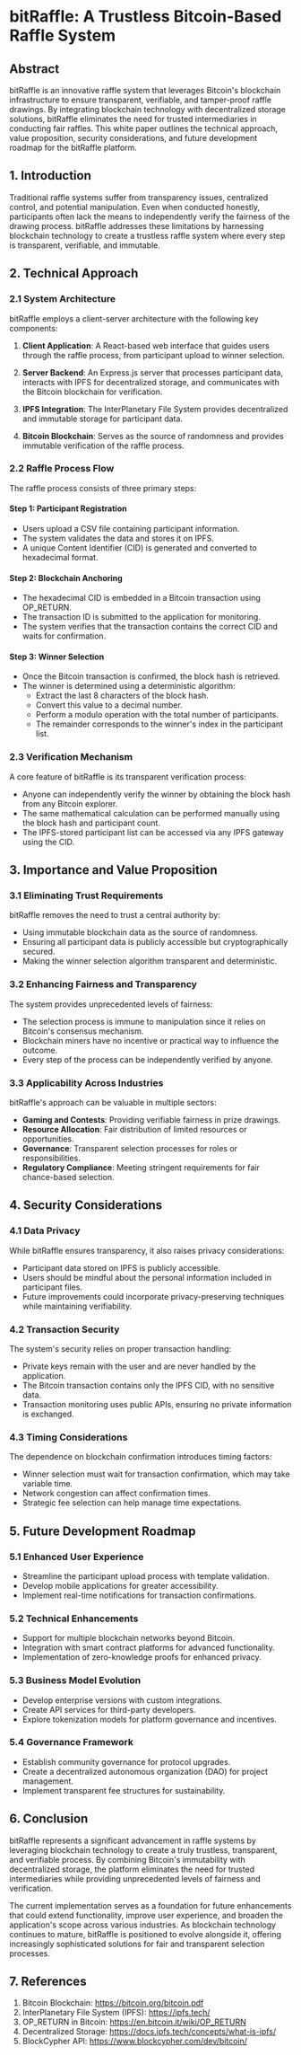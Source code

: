# bitRaffle: A Trustless Bitcoin-Based Raffle System

## Abstract

bitRaffle is an innovative raffle system that leverages Bitcoin's blockchain infrastructure to ensure transparent, verifiable, and tamper-proof raffle drawings. By integrating blockchain technology with decentralized storage solutions, bitRaffle eliminates the need for trusted intermediaries in conducting fair raffles. This white paper outlines the technical approach, value proposition, security considerations, and future development roadmap for the bitRaffle platform.

## 1. Introduction

Traditional raffle systems suffer from transparency issues, centralized control, and potential manipulation. Even when conducted honestly, participants often lack the means to independently verify the fairness of the drawing process. bitRaffle addresses these limitations by harnessing blockchain technology to create a trustless raffle system where every step is transparent, verifiable, and immutable.

## 2. Technical Approach

### 2.1 System Architecture

bitRaffle employs a client-server architecture with the following key components:

1. **Client Application**: A React-based web interface that guides users through the raffle process, from participant upload to winner selection.

2. **Server Backend**: An Express.js server that processes participant data, interacts with IPFS for decentralized storage, and communicates with the Bitcoin blockchain for verification.

3. **IPFS Integration**: The InterPlanetary File System provides decentralized and immutable storage for participant data.

4. **Bitcoin Blockchain**: Serves as the source of randomness and provides immutable verification of the raffle process.

### 2.2 Raffle Process Flow

The raffle process consists of three primary steps:

#### Step 1: Participant Registration
- Users upload a CSV file containing participant information.
- The system validates the data and stores it on IPFS.
- A unique Content Identifier (CID) is generated and converted to hexadecimal format.

#### Step 2: Blockchain Anchoring
- The hexadecimal CID is embedded in a Bitcoin transaction using OP_RETURN.
- The transaction ID is submitted to the application for monitoring.
- The system verifies that the transaction contains the correct CID and waits for confirmation.

#### Step 3: Winner Selection
- Once the Bitcoin transaction is confirmed, the block hash is retrieved.
- The winner is determined using a deterministic algorithm:
  - Extract the last 8 characters of the block hash.
  - Convert this value to a decimal number.
  - Perform a modulo operation with the total number of participants.
  - The remainder corresponds to the winner's index in the participant list.

### 2.3 Verification Mechanism

A core feature of bitRaffle is its transparent verification process:
- Anyone can independently verify the winner by obtaining the block hash from any Bitcoin explorer.
- The same mathematical calculation can be performed manually using the block hash and participant count.
- The IPFS-stored participant list can be accessed via any IPFS gateway using the CID.

## 3. Importance and Value Proposition

### 3.1 Eliminating Trust Requirements

bitRaffle removes the need to trust a central authority by:
- Using immutable blockchain data as the source of randomness.
- Ensuring all participant data is publicly accessible but cryptographically secured.
- Making the winner selection algorithm transparent and deterministic.

### 3.2 Enhancing Fairness and Transparency

The system provides unprecedented levels of fairness:
- The selection process is immune to manipulation since it relies on Bitcoin's consensus mechanism.
- Blockchain miners have no incentive or practical way to influence the outcome.
- Every step of the process can be independently verified by anyone.

### 3.3 Applicability Across Industries

bitRaffle's approach can be valuable in multiple sectors:
- **Gaming and Contests**: Providing verifiable fairness in prize drawings.
- **Resource Allocation**: Fair distribution of limited resources or opportunities.
- **Governance**: Transparent selection processes for roles or responsibilities.
- **Regulatory Compliance**: Meeting stringent requirements for fair chance-based selection.

## 4. Security Considerations

### 4.1 Data Privacy

While bitRaffle ensures transparency, it also raises privacy considerations:
- Participant data stored on IPFS is publicly accessible.
- Users should be mindful about the personal information included in participant files.
- Future improvements could incorporate privacy-preserving techniques while maintaining verifiability.

### 4.2 Transaction Security

The system's security relies on proper transaction handling:
- Private keys remain with the user and are never handled by the application.
- The Bitcoin transaction contains only the IPFS CID, with no sensitive data.
- Transaction monitoring uses public APIs, ensuring no private information is exchanged.

### 4.3 Timing Considerations

The dependence on blockchain confirmation introduces timing factors:
- Winner selection must wait for transaction confirmation, which may take variable time.
- Network congestion can affect confirmation times.
- Strategic fee selection can help manage time expectations.

## 5. Future Development Roadmap

### 5.1 Enhanced User Experience
- Streamline the participant upload process with template validation.
- Develop mobile applications for greater accessibility.
- Implement real-time notifications for transaction confirmations.

### 5.2 Technical Enhancements
- Support for multiple blockchain networks beyond Bitcoin.
- Integration with smart contract platforms for advanced functionality.
- Implementation of zero-knowledge proofs for enhanced privacy.

### 5.3 Business Model Evolution
- Develop enterprise versions with custom integrations.
- Create API services for third-party developers.
- Explore tokenization models for platform governance and incentives.

### 5.4 Governance Framework
- Establish community governance for protocol upgrades.
- Create a decentralized autonomous organization (DAO) for project management.
- Implement transparent fee structures for sustainability.

## 6. Conclusion

bitRaffle represents a significant advancement in raffle systems by leveraging blockchain technology to create a truly trustless, transparent, and verifiable process. By combining Bitcoin's immutability with decentralized storage, the platform eliminates the need for trusted intermediaries while providing unprecedented levels of fairness and verification.

The current implementation serves as a foundation for future enhancements that could extend functionality, improve user experience, and broaden the application's scope across various industries. As blockchain technology continues to mature, bitRaffle is positioned to evolve alongside it, offering increasingly sophisticated solutions for fair and transparent selection processes.

## 7. References

1. Bitcoin Blockchain: https://bitcoin.org/bitcoin.pdf
2. InterPlanetary File System (IPFS): https://ipfs.tech/
3. OP_RETURN in Bitcoin: https://en.bitcoin.it/wiki/OP_RETURN
4. Decentralized Storage: https://docs.ipfs.tech/concepts/what-is-ipfs/
5. BlockCypher API: https://www.blockcypher.com/dev/bitcoin/
